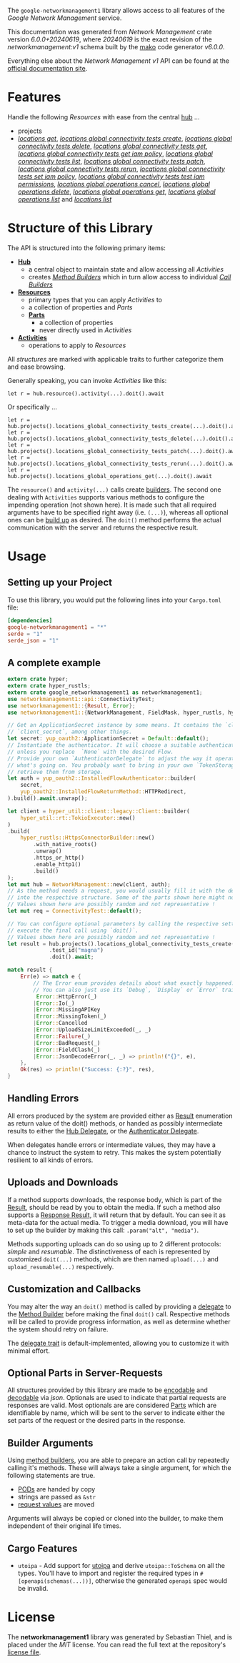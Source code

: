 <!---
DO NOT EDIT !
This file was generated automatically from 'src/generator/templates/api/README.md.mako'
DO NOT EDIT !
-->
The `google-networkmanagement1` library allows access to all features of the *Google Network Management* service.

This documentation was generated from *Network Management* crate version *6.0.0+20240619*, where *20240619* is the exact revision of the *networkmanagement:v1* schema built by the [mako](http://www.makotemplates.org/) code generator *v6.0.0*.

Everything else about the *Network Management* *v1* API can be found at the
[official documentation site](https://cloud.google.com/).
# Features

Handle the following *Resources* with ease from the central [hub](https://docs.rs/google-networkmanagement1/6.0.0+20240619/google_networkmanagement1/NetworkManagement) ...

* projects
 * [*locations get*](https://docs.rs/google-networkmanagement1/6.0.0+20240619/google_networkmanagement1/api::ProjectLocationGetCall), [*locations global connectivity tests create*](https://docs.rs/google-networkmanagement1/6.0.0+20240619/google_networkmanagement1/api::ProjectLocationGlobalConnectivityTestCreateCall), [*locations global connectivity tests delete*](https://docs.rs/google-networkmanagement1/6.0.0+20240619/google_networkmanagement1/api::ProjectLocationGlobalConnectivityTestDeleteCall), [*locations global connectivity tests get*](https://docs.rs/google-networkmanagement1/6.0.0+20240619/google_networkmanagement1/api::ProjectLocationGlobalConnectivityTestGetCall), [*locations global connectivity tests get iam policy*](https://docs.rs/google-networkmanagement1/6.0.0+20240619/google_networkmanagement1/api::ProjectLocationGlobalConnectivityTestGetIamPolicyCall), [*locations global connectivity tests list*](https://docs.rs/google-networkmanagement1/6.0.0+20240619/google_networkmanagement1/api::ProjectLocationGlobalConnectivityTestListCall), [*locations global connectivity tests patch*](https://docs.rs/google-networkmanagement1/6.0.0+20240619/google_networkmanagement1/api::ProjectLocationGlobalConnectivityTestPatchCall), [*locations global connectivity tests rerun*](https://docs.rs/google-networkmanagement1/6.0.0+20240619/google_networkmanagement1/api::ProjectLocationGlobalConnectivityTestRerunCall), [*locations global connectivity tests set iam policy*](https://docs.rs/google-networkmanagement1/6.0.0+20240619/google_networkmanagement1/api::ProjectLocationGlobalConnectivityTestSetIamPolicyCall), [*locations global connectivity tests test iam permissions*](https://docs.rs/google-networkmanagement1/6.0.0+20240619/google_networkmanagement1/api::ProjectLocationGlobalConnectivityTestTestIamPermissionCall), [*locations global operations cancel*](https://docs.rs/google-networkmanagement1/6.0.0+20240619/google_networkmanagement1/api::ProjectLocationGlobalOperationCancelCall), [*locations global operations delete*](https://docs.rs/google-networkmanagement1/6.0.0+20240619/google_networkmanagement1/api::ProjectLocationGlobalOperationDeleteCall), [*locations global operations get*](https://docs.rs/google-networkmanagement1/6.0.0+20240619/google_networkmanagement1/api::ProjectLocationGlobalOperationGetCall), [*locations global operations list*](https://docs.rs/google-networkmanagement1/6.0.0+20240619/google_networkmanagement1/api::ProjectLocationGlobalOperationListCall) and [*locations list*](https://docs.rs/google-networkmanagement1/6.0.0+20240619/google_networkmanagement1/api::ProjectLocationListCall)




# Structure of this Library

The API is structured into the following primary items:

* **[Hub](https://docs.rs/google-networkmanagement1/6.0.0+20240619/google_networkmanagement1/NetworkManagement)**
    * a central object to maintain state and allow accessing all *Activities*
    * creates [*Method Builders*](https://docs.rs/google-networkmanagement1/6.0.0+20240619/google_networkmanagement1/common::MethodsBuilder) which in turn
      allow access to individual [*Call Builders*](https://docs.rs/google-networkmanagement1/6.0.0+20240619/google_networkmanagement1/common::CallBuilder)
* **[Resources](https://docs.rs/google-networkmanagement1/6.0.0+20240619/google_networkmanagement1/common::Resource)**
    * primary types that you can apply *Activities* to
    * a collection of properties and *Parts*
    * **[Parts](https://docs.rs/google-networkmanagement1/6.0.0+20240619/google_networkmanagement1/common::Part)**
        * a collection of properties
        * never directly used in *Activities*
* **[Activities](https://docs.rs/google-networkmanagement1/6.0.0+20240619/google_networkmanagement1/common::CallBuilder)**
    * operations to apply to *Resources*

All *structures* are marked with applicable traits to further categorize them and ease browsing.

Generally speaking, you can invoke *Activities* like this:

```Rust,ignore
let r = hub.resource().activity(...).doit().await
```

Or specifically ...

```ignore
let r = hub.projects().locations_global_connectivity_tests_create(...).doit().await
let r = hub.projects().locations_global_connectivity_tests_delete(...).doit().await
let r = hub.projects().locations_global_connectivity_tests_patch(...).doit().await
let r = hub.projects().locations_global_connectivity_tests_rerun(...).doit().await
let r = hub.projects().locations_global_operations_get(...).doit().await
```

The `resource()` and `activity(...)` calls create [builders][builder-pattern]. The second one dealing with `Activities`
supports various methods to configure the impending operation (not shown here). It is made such that all required arguments have to be
specified right away (i.e. `(...)`), whereas all optional ones can be [build up][builder-pattern] as desired.
The `doit()` method performs the actual communication with the server and returns the respective result.

# Usage

## Setting up your Project

To use this library, you would put the following lines into your `Cargo.toml` file:

```toml
[dependencies]
google-networkmanagement1 = "*"
serde = "1"
serde_json = "1"
```

## A complete example

```Rust
extern crate hyper;
extern crate hyper_rustls;
extern crate google_networkmanagement1 as networkmanagement1;
use networkmanagement1::api::ConnectivityTest;
use networkmanagement1::{Result, Error};
use networkmanagement1::{NetworkManagement, FieldMask, hyper_rustls, hyper_util, yup_oauth2};

// Get an ApplicationSecret instance by some means. It contains the `client_id` and
// `client_secret`, among other things.
let secret: yup_oauth2::ApplicationSecret = Default::default();
// Instantiate the authenticator. It will choose a suitable authentication flow for you,
// unless you replace  `None` with the desired Flow.
// Provide your own `AuthenticatorDelegate` to adjust the way it operates and get feedback about
// what's going on. You probably want to bring in your own `TokenStorage` to persist tokens and
// retrieve them from storage.
let auth = yup_oauth2::InstalledFlowAuthenticator::builder(
    secret,
    yup_oauth2::InstalledFlowReturnMethod::HTTPRedirect,
).build().await.unwrap();

let client = hyper_util::client::legacy::Client::builder(
    hyper_util::rt::TokioExecutor::new()
)
.build(
    hyper_rustls::HttpsConnectorBuilder::new()
        .with_native_roots()
        .unwrap()
        .https_or_http()
        .enable_http1()
        .build()
);
let mut hub = NetworkManagement::new(client, auth);
// As the method needs a request, you would usually fill it with the desired information
// into the respective structure. Some of the parts shown here might not be applicable !
// Values shown here are possibly random and not representative !
let mut req = ConnectivityTest::default();

// You can configure optional parameters by calling the respective setters at will, and
// execute the final call using `doit()`.
// Values shown here are possibly random and not representative !
let result = hub.projects().locations_global_connectivity_tests_create(req, "parent")
             .test_id("magna")
             .doit().await;

match result {
    Err(e) => match e {
        // The Error enum provides details about what exactly happened.
        // You can also just use its `Debug`, `Display` or `Error` traits
         Error::HttpError(_)
        |Error::Io(_)
        |Error::MissingAPIKey
        |Error::MissingToken(_)
        |Error::Cancelled
        |Error::UploadSizeLimitExceeded(_, _)
        |Error::Failure(_)
        |Error::BadRequest(_)
        |Error::FieldClash(_)
        |Error::JsonDecodeError(_, _) => println!("{}", e),
    },
    Ok(res) => println!("Success: {:?}", res),
}

```
## Handling Errors

All errors produced by the system are provided either as [Result](https://docs.rs/google-networkmanagement1/6.0.0+20240619/google_networkmanagement1/common::Result) enumeration as return value of
the doit() methods, or handed as possibly intermediate results to either the
[Hub Delegate](https://docs.rs/google-networkmanagement1/6.0.0+20240619/google_networkmanagement1/common::Delegate), or the [Authenticator Delegate](https://docs.rs/yup-oauth2/*/yup_oauth2/trait.AuthenticatorDelegate.html).

When delegates handle errors or intermediate values, they may have a chance to instruct the system to retry. This
makes the system potentially resilient to all kinds of errors.

## Uploads and Downloads
If a method supports downloads, the response body, which is part of the [Result](https://docs.rs/google-networkmanagement1/6.0.0+20240619/google_networkmanagement1/common::Result), should be
read by you to obtain the media.
If such a method also supports a [Response Result](https://docs.rs/google-networkmanagement1/6.0.0+20240619/google_networkmanagement1/common::ResponseResult), it will return that by default.
You can see it as meta-data for the actual media. To trigger a media download, you will have to set up the builder by making
this call: `.param("alt", "media")`.

Methods supporting uploads can do so using up to 2 different protocols:
*simple* and *resumable*. The distinctiveness of each is represented by customized
`doit(...)` methods, which are then named `upload(...)` and `upload_resumable(...)` respectively.

## Customization and Callbacks

You may alter the way an `doit()` method is called by providing a [delegate](https://docs.rs/google-networkmanagement1/6.0.0+20240619/google_networkmanagement1/common::Delegate) to the
[Method Builder](https://docs.rs/google-networkmanagement1/6.0.0+20240619/google_networkmanagement1/common::CallBuilder) before making the final `doit()` call.
Respective methods will be called to provide progress information, as well as determine whether the system should
retry on failure.

The [delegate trait](https://docs.rs/google-networkmanagement1/6.0.0+20240619/google_networkmanagement1/common::Delegate) is default-implemented, allowing you to customize it with minimal effort.

## Optional Parts in Server-Requests

All structures provided by this library are made to be [encodable](https://docs.rs/google-networkmanagement1/6.0.0+20240619/google_networkmanagement1/common::RequestValue) and
[decodable](https://docs.rs/google-networkmanagement1/6.0.0+20240619/google_networkmanagement1/common::ResponseResult) via *json*. Optionals are used to indicate that partial requests are responses
are valid.
Most optionals are are considered [Parts](https://docs.rs/google-networkmanagement1/6.0.0+20240619/google_networkmanagement1/common::Part) which are identifiable by name, which will be sent to
the server to indicate either the set parts of the request or the desired parts in the response.

## Builder Arguments

Using [method builders](https://docs.rs/google-networkmanagement1/6.0.0+20240619/google_networkmanagement1/common::CallBuilder), you are able to prepare an action call by repeatedly calling it's methods.
These will always take a single argument, for which the following statements are true.

* [PODs][wiki-pod] are handed by copy
* strings are passed as `&str`
* [request values](https://docs.rs/google-networkmanagement1/6.0.0+20240619/google_networkmanagement1/common::RequestValue) are moved

Arguments will always be copied or cloned into the builder, to make them independent of their original life times.

[wiki-pod]: http://en.wikipedia.org/wiki/Plain_old_data_structure
[builder-pattern]: http://en.wikipedia.org/wiki/Builder_pattern
[google-go-api]: https://github.com/google/google-api-go-client

## Cargo Features

* `utoipa` - Add support for [utoipa](https://crates.io/crates/utoipa) and derive `utoipa::ToSchema` on all
the types. You'll have to import and register the required types in `#[openapi(schemas(...))]`, otherwise the
generated `openapi` spec would be invalid.


# License
The **networkmanagement1** library was generated by Sebastian Thiel, and is placed
under the *MIT* license.
You can read the full text at the repository's [license file][repo-license].

[repo-license]: https://github.com/Byron/google-apis-rsblob/main/LICENSE.md

